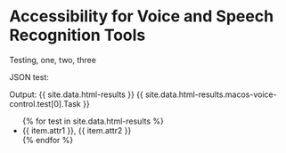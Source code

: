 # Accessibility for Voice and Speech Recognition Tools

Testing, one, two, three

JSON test:

Output: 
{{ site.data.html-results }}
{{ site.data.html-results.macos-voice-control.test[0].Task }} 

<ul>
{% for test in site.data.html-results %}
  <li>
    {{ item.attr1 }}, {{ item.attr2 }}
  </li>
{% endfor %}
</ul>
